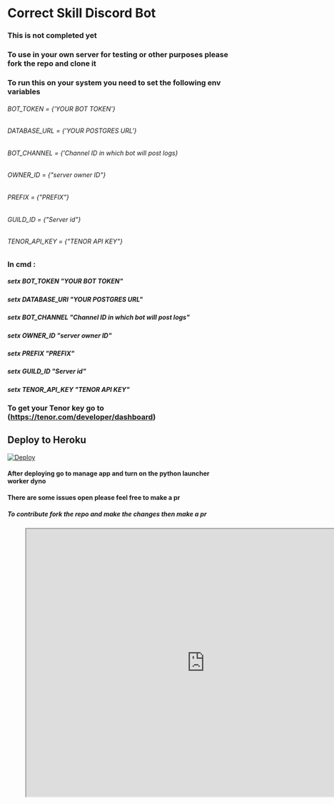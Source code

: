 # Correct Skill Discord Bot

### This is not completed yet

### To use in your own server for testing or other purposes please fork the repo and clone it


### To run this on your system you need to set the following env variables

###### BOT_TOKEN = {'YOUR BOT TOKEN'}
###### DATABASE_URL = {'YOUR POSTGRES URL'}
###### BOT_CHANNEL = {'Channel ID in which bot will post logs}
###### OWNER_ID = {"server owner ID"}
###### PREFIX = {"PREFIX"}
###### GUILD_ID = {"Server id"}
###### TENOR_API_KEY = {"TENOR API KEY"}

### In cmd :
##### setx BOT_TOKEN "YOUR BOT TOKEN"
##### setx DATABASE_URI "YOUR POSTGRES URL"
##### setx BOT_CHANNEL "Channel ID in which bot will post logs"
##### setx OWNER_ID "server owner ID"
##### setx PREFIX "PREFIX"
##### setx GUILD_ID "Server id"
##### setx TENOR_API_KEY "TENOR API KEY"

### To get your Tenor key go to (https://tenor.com/developer/dashboard)

## Deploy to Heroku
[![Deploy](https://www.herokucdn.com/deploy/button.svg)](https://heroku.com/deploy?template=https://github.com/Shubhaankar-sharma/correct_skillBot)
#### After deploying go to manage app and turn on the python launcher worker dyno

#### There are some issues open please feel free to make a pr
##### To contribute fork the repo and make the changes then make a pr

<figure>
<iframe src="https://e.widgetbot.io/channels/299881420891881473/355719584830980096" height="600" width="800"></iframe>

</figure>

